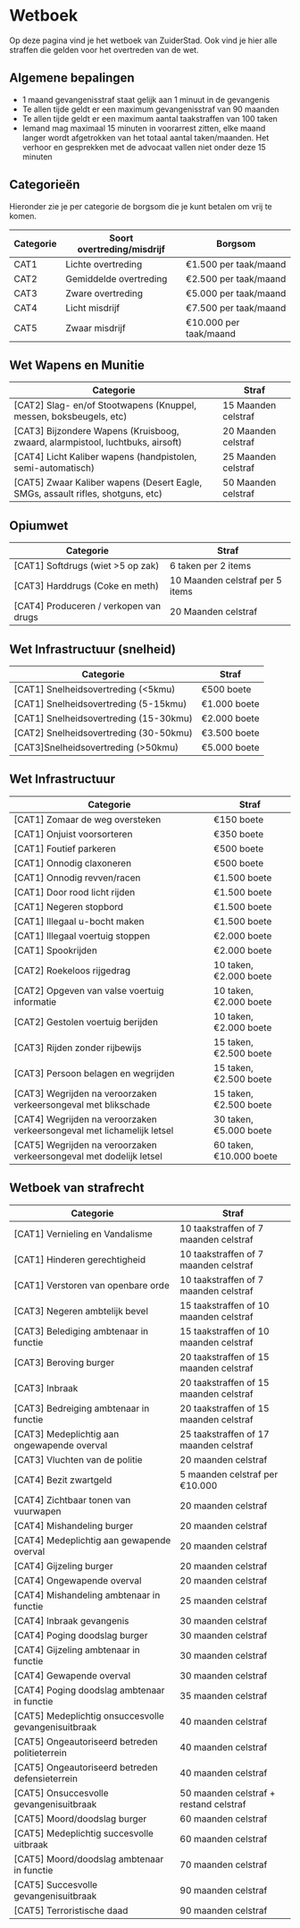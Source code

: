 # Wetboek
Op deze pagina vind je het wetboek van ZuiderStad. Ook vind je hier alle straffen die gelden voor het overtreden van de wet.

## Algemene bepalingen
<ul><li>1 maand gevangenisstraf staat gelijk aan 1 minuut in de gevangenis</li>
<li>Te allen tijde geldt er een maximum gevangenisstraf van 90 maanden</li>
<li>Te allen tijde geldt er een maximum aantal taakstraffen van 100 taken</li>
<li>Iemand mag maximaal 15 minuten in voorarrest zitten, elke maand langer wordt afgetrokken van het totaal aantal taken/maanden. Het verhoor en gesprekken met de advocaat vallen niet onder deze 15 minuten</li></ul>

## Categorieën
Hieronder zie je per categorie de borgsom die je kunt betalen om vrij te komen.
<table>
<thead><th>Categorie</th><th>Soort overtreding/misdrijf</th><th>Borgsom</th></tr></thead><tbody>
 <tr><td>CAT1</td><td>Lichte overtreding</td><td>€1.500 per taak/maand</td></tr>
 <tr><td>CAT2</td><td>Gemiddelde overtreding</td><td>€2.500 per taak/maand</td></tr>
 <tr><td>CAT3</td><td>Zware overtreding</td><td>€5.000 per taak/maand</td></tr>
 <tr><td>CAT4</td><td>Licht misdrijf</td><td>€7.500 per taak/maand</td></tr>
 <tr><td>CAT5</td><td>Zwaar misdrijf</td><td>€10.000 per taak/maand</td></tr>
</tbody></table>

## Wet Wapens en Munitie
<table>
<thead><th>Categorie</th><th>Straf</th><tbody>
 <tr><td>[CAT2] Slag- en/of Stootwapens (Knuppel, messen, boksbeugels, etc)</td><td>15 Maanden celstraf</td></tr>
 <tr><td>[CAT3] Bijzondere Wapens (Kruisboog, zwaard, alarmpistool, luchtbuks, airsoft)</td><td>20 Maanden celstraf</td></tr>
 <tr><td>[CAT4] Licht Kaliber wapens (handpistolen, semi-automatisch)</td><td>25 Maanden celstraf</td></tr>
 <tr><td>[CAT5] Zwaar Kaliber wapens (Desert Eagle, SMGs, assault rifles, shotguns, etc)</td><td>50 Maanden celstraf</td></tr>
</tbody></table>

## Opiumwet
<table>
<thead><th>Categorie</th><th>Straf</th><tbody>
 <tr><td>[CAT1] Softdrugs (wiet >5 op zak)</td><td>6 taken per 2 items</td></tr>
 <tr><td>[CAT3] Harddrugs (Coke en meth)</td><td>10 Maanden celstraf per 5 items</td></tr>
 <tr><td>[CAT4] Produceren / verkopen van drugs</td><td>20 Maanden celstraf</td></tr>
</tbody></table>

## Wet Infrastructuur (snelheid)
<table>
<thead><th>Categorie</th><th>Straf</th><tbody>
 <tr><td>[CAT1] Snelheidsovertreding (<5kmu)</td><td>€500 boete</td></tr>
 <tr><td>[CAT1] Snelheidsovertreding (5-15kmu)</td><td>€1.000 boete</td></tr>
 <tr><td>[CAT1] Snelheidsovertreding (15-30kmu)</td><td>€2.000 boete</td></tr>
 <tr><td>[CAT2] Snelheidsovertreding (30-50kmu)</td><td>€3.500 boete</td></tr>
 <tr><td>[CAT3]Snelheidsovertreding (>50kmu)</td><td>€5.000 boete</td></tr>
</tbody></table>

## Wet Infrastructuur
<table>
<thead><th>Categorie</th><th>Straf</th><tbody>
 <tr><td>[CAT1] Zomaar de weg oversteken</td><td>€150 boete</td></tr>
 <tr><td>[CAT1] Onjuist voorsorteren</td><td>€350 boete</td></tr>
 <tr><td>[CAT1] Foutief parkeren</td><td>€500 boete</td></tr>
 <tr><td>[CAT1] Onnodig claxoneren</td><td>€500 boete</td></tr>
 <tr><td>[CAT1] Onnodig revven/racen</td><td>€1.500 boete</td></tr>
 <tr><td>[CAT1] Door rood licht rijden</td><td>€1.500 boete</td></tr>
 <tr><td>[CAT1] Negeren stopbord</td><td>€1.500 boete</td></tr>
 <tr><td>[CAT1] Illegaal u-bocht maken</td><td>€1.500 boete</td></tr>
 <tr><td>[CAT1] Illegaal voertuig stoppen</td><td>€2.000 boete</td></tr>
 <tr><td>[CAT1] Spookrijden</td><td>€2.000 boete</td></tr>
 <tr><td>[CAT2] Roekeloos rijgedrag</td><td>10 taken, €2.000 boete</td></tr>
 <tr><td>[CAT2] Opgeven van valse voertuig informatie </td><td>10 taken, €2.000 boete</td></tr>
 <tr><td>[CAT2] Gestolen voertuig berijden </td><td>10 taken, €2.000 boete</td></tr>
 <tr><td>[CAT3] Rijden zonder rijbewijs </td><td>15 taken, €2.500 boete</td></tr>
 <tr><td>[CAT3] Persoon belagen en wegrijden </td><td>15 taken, €2.500 boete</td></tr>
 <tr><td>[CAT3] Wegrijden na veroorzaken verkeersongeval met blikschade</td><td>15 taken, €2.500 boete</td></tr>
 <tr><td>[CAT4] Wegrijden na veroorzaken verkeersongeval met lichamelijk letsel</td><td>30 taken, €5.000 boete</td></tr>
 <tr><td>[CAT5] Wegrijden na veroorzaken verkeersongeval met dodelijk letsel</td><td>60 taken, €10.000 boete</td></tr>
</tbody></table>

## Wetboek van strafrecht
<table>
<thead><th>Categorie</th><th>Straf</th><tbody>
 <tr><td>[CAT1] Vernieling en Vandalisme</td><td>10 taakstraffen of 7 maanden celstraf</td></tr>
 <tr><td>[CAT1] Hinderen gerechtigheid</td><td>10 taakstraffen of 7 maanden celstraf</td></tr>
 <tr><td>[CAT1] Verstoren van openbare orde</td><td>10 taakstraffen of 7 maanden celstraf</td></tr>
 <tr><td>[CAT3] Negeren ambtelijk bevel</td><td>15 taakstraffen of 10 maanden celstraf</td></tr>
 <tr><td>[CAT3] Belediging ambtenaar in functie</td><td>15 taakstraffen of 10 maanden celstraf</td></tr>
 <tr><td>[CAT3] Beroving burger</td><td>20 taakstraffen of 15 maanden celstraf</td></tr>
 <tr><td>[CAT3] Inbraak</td><td>20 taakstraffen of 15 maanden celstraf</td></tr>
 <tr><td>[CAT3] Bedreiging ambtenaar in functie </td><td>20 taakstraffen of 15 maanden celstraf</td></tr>
 <tr><td>[CAT3] Medeplichtig aan ongewapende overval</td><td>25 taakstraffen of 17 maanden celstraf</td></tr>
 <tr><td>[CAT3] Vluchten van de politie</td><td>20 maanden celstraf</td></tr>
 <tr><td>[CAT4] Bezit zwartgeld</td><td>5 maanden celstraf per €10.000</td></tr>
 <tr><td>[CAT4] Zichtbaar tonen van vuurwapen</td><td>20 maanden celstraf</td></tr>
 <tr><td>[CAT4] Mishandeling burger </td><td>20 maanden celstraf</td></tr>
 <tr><td>[CAT4] Medeplichtig aan gewapende overval</td><td>20 maanden celstraf</td></tr>
 <tr><td>[CAT4] Gijzeling burger</td><td>20 maanden celstraf</td></tr>
 <tr><td>[CAT4] Ongewapende overval</td><td>20 maanden celstraf</td></tr>
 <tr><td>[CAT4] Mishandeling ambtenaar in functie </td><td>25 maanden celstraf</td></tr>
 <tr><td>[CAT4] Inbraak gevangenis</td><td>30 maanden celstraf</td></tr>
 <tr><td>[CAT4] Poging doodslag burger</td><td>30 maanden celstraf</td></tr>
 <tr><td>[CAT4] Gijzeling ambtenaar in functie</td><td>30 maanden celstraf</td></tr>
 <tr><td>[CAT4] Gewapende overval</td><td>30 maanden celstraf</td></tr>
 <tr><td>[CAT4] Poging doodslag ambtenaar in functie</td><td>35 maanden celstraf</td></tr>
 <tr><td>[CAT5] Medeplichtig onsuccesvolle gevangenisuitbraak</td><td>40 maanden celstraf</td></tr>
 <tr><td>[CAT5] Ongeautoriseerd betreden politieterrein</td><td>40 maanden celstraf</td></tr>
 <tr><td>[CAT5] Ongeautoriseerd betreden defensieterrein</td><td>40 maanden celstraf</td></tr>
 <tr><td>[CAT5] Onsuccesvolle gevangenisuitbraak</td><td>50 maanden celstraf + restand celstraf</td></tr>
 <tr><td>[CAT5] Moord/doodslag burger </td><td>60 maanden celstraf</td></tr>
 <tr><td>[CAT5] Medeplichtig succesvolle uitbraak</td><td>60 maanden celstraf</td></tr>
 <tr><td>[CAT5] Moord/doodslag ambtenaar in functie</td><td>70 maanden celstraf</td></tr>
 <tr><td>[CAT5] Succesvolle gevangenisuitbraak</td><td>90 maanden celstraf</td></tr>
 <tr><td>[CAT5] Terroristische daad</td><td>90 maanden celstraf</td></tr>
</tbody></table>
